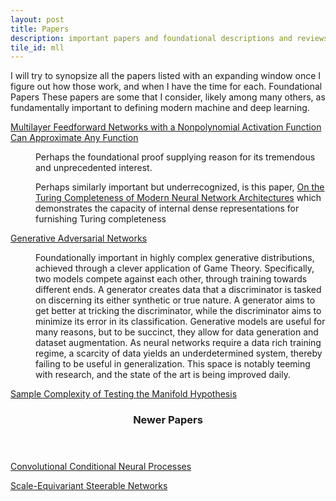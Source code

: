 ```yaml
---
layout: post
title: Papers
description: important papers and foundational descriptions and reviews
tile_id: mll
---
```

















I will try to synopsize all the papers listed with an expanding window once I figure out how those work, and when I have the time for each. 
Foundational Papers
These papers are some that I consider, likely among many others, as fundamentally important to defining modern machine and deep learning.
<section>
	<div class="content">
		<div class="inner">
			<dl>
				<dt><a href="http://www2.math.technion.ac.il/~pinkus/papers/neural.pdf">Multilayer Feedforward Networks with a Nonpolynomial Activation Function Can Approximate Any Function</a></dt>
				<dd>
					<p>Perhaps the foundational proof supplying reason for its tremendous and unprecedented interest.</p>
					<p>Perhaps similarly important but underrecognized, is this paper, <a href="https://arxiv.org/abs/1901.03429">On the Turing Completeness of Modern Neural Network Architectures</a> which demonstrates the capacity of internal dense representations for furnishing Turing completeness</p>
				</dd>
				<dt><a href="https://arxiv.org/abs/1406.2661">Generative Adversarial Networks</a></dt>
				<dd>
					<p>Foundationally important in highly complex generative distributions, achieved through a clever application of Game Theory. Specifically, two models compete against each other, through training towards different ends.  A generator creates data that a discriminator is tasked on discerning its either synthetic or true nature.  A generator aims to get better at tricking the discriminator, while the discriminator aims to minimize its error in its classification. Generative models are useful for many reasons, but to be succinct, they allow for data generation and dataset augmentation.  As neural networks require a data rich training regime, a scarcity of data yields an underdetermined system, thereby failing to be useful in generalization.  This space is notably teeming with research, and the state of the art is being improved daily.</p></dd>
				<dt><a href="https://www.ams.org/journals/jams/2016-29-04/S0894-0347-2016-00852-4/home.html">Sample Complexity of Testing the Manifold Hypothesis</a></dt>
				<dd><p></p></dd>
			</dl>
		</div>
	</div>
</section>

<section>
<div class="content">
	<header class="major">
		<h3>Newer Papers</h3>
	</header>
	<div class="inner">
		<dl>
			<dt><a href="https://iclr.cc/virtual_2020/poster_Skey4eBYPS.html">Convolutional Conditional Neural Processes</a></dt>
			<dd><p></p></dd>
			<dt><a href="https://iclr.cc/virtual_2020/poster_HJgpugrKPS.html">Scale-Equivariant Steerable Networks</a></dt>
		</dl>
	</div>
</div>
</section>


